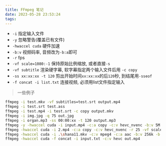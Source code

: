 ```yaml
---
title: FFmpeg 笔记
date: 2023-05-28 23:53:24
tags:
---
```


- `-i` 指定输入文件
- `-y` 忽略警告(覆盖已有文件)
- `-hwaccel cuda` 硬件加速
- `-b:v` 视频码率, 音频改为`-b:a`即可 
- `-r` fps
- `-vf scale=1080:-1` 保持原始比例缩放, 或者直接`-s`
- `-vf subtitle` 渲染硬字幕, 软字幕指定两个输入文件后用 `-c copy`
- `-ss xx:xx:xx -t 120` 剪出开始时间`xx:xx:xx`的后`120`秒, 到结尾用`-sseof`
- `-f concat -i list.txt` 连接视频, 必须用list文件指定输入

> 一些例子

```bash
ffmpeg -i test.mkv -vf subtitles=test.srt output.mp4
ffmpeg -i test.srt test.ass
ffmpeg -i test.mp4 -i test.srt -c copy output.mkv
ffmpeg -i img.jpg -q 75 out.jpg
ffmpeg -i organ.mp3 -ss 00:00:xx -t 120 output.mp3
ffmpeg -y -hwaccel cuda -i input.mp4 -c:a copy -c:v hevc_nvenc -b:v 5M output.mp4
ffmpeg -hwaccel cuda -i 2.mp4 -c:a copy -c:v hevc_nvenc -r 25 -vf scale=1600:-1 out2.mp4
ffmpeg -hwaccel cuda -i .\shana11.mkv -c:v mpeg4 -c:a aac -b:v 256k -b:a 64k -ar 44100 -vf scale=480x272,subtitles=shana11.ass -r 23.976 shana-psp-11.mp4 -y #PSP
ffmpeg -hwaccel cuda -f concat -i input.txt -c:v hevc out.mp4
```

